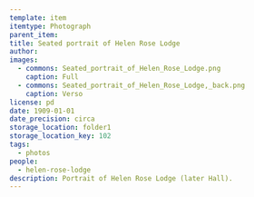 ```yaml
---
template: item
itemtype: Photograph
parent_item: 
title: Seated portrait of Helen Rose Lodge
author: 
images:
  - commons: Seated_portrait_of_Helen_Rose_Lodge.png
    caption: Full
  - commons: Seated_portrait_of_Helen_Rose_Lodge,_back.png
    caption: Verso
license: pd
date: 1909-01-01
date_precision: circa
storage_location: folder1
storage_location_key: 102
tags:
  - photos
people:
  - helen-rose-lodge
description: Portrait of Helen Rose Lodge (later Hall).
---
```

